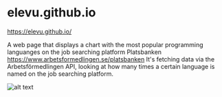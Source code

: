 # elevu.github.io
https://elevu.github.io/

A web page that displays a chart with the most popular programming languanges on the job searching platform Platsbanken https://www.arbetsformedlingen.se/platsbanken
It's fetching data via the Arbetsförmedlingen API, looking at how many times a certain language is named on the job searching platform.

![alt text](https://i.imgur.com/HisNkwC.jpg)
